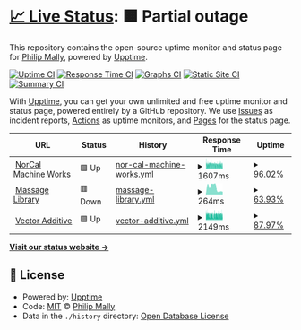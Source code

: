 # [📈 Live Status](https://drphil3d.github.io/uptime): <!--live status--> **🟧 Partial outage**

This repository contains the open-source uptime monitor and status page for [Philip Mally](www.vectormfg.net), powered by [Upptime](https://github.com/upptime/upptime).

[![Uptime CI](https://github.com/drphil3d/uptime/workflows/Uptime%20CI/badge.svg)](https://github.com/drphil3d/uptime/actions?query=workflow%3A%22Uptime+CI%22)
[![Response Time CI](https://github.com/drphil3d/uptime/workflows/Response%20Time%20CI/badge.svg)](https://github.com/drphil3d/uptime/actions?query=workflow%3A%22Response+Time+CI%22)
[![Graphs CI](https://github.com/drphil3d/uptime/workflows/Graphs%20CI/badge.svg)](https://github.com/drphil3d/uptime/actions?query=workflow%3A%22Graphs+CI%22)
[![Static Site CI](https://github.com/drphil3d/uptime/workflows/Static%20Site%20CI/badge.svg)](https://github.com/drphil3d/uptime/actions?query=workflow%3A%22Static+Site+CI%22)
[![Summary CI](https://github.com/drphil3d/uptime/workflows/Summary%20CI/badge.svg)](https://github.com/drphil3d/uptime/actions?query=workflow%3A%22Summary+CI%22)

With [Upptime](https://upptime.js.org), you can get your own unlimited and free uptime monitor and status page, powered entirely by a GitHub repository. We use [Issues](https://github.com/drphil3d/uptime/issues) as incident reports, [Actions](https://github.com/drphil3d/uptime/actions) as uptime monitors, and [Pages](https://drphil3d.github.io/uptime) for the status page.

<!--start: status pages-->
<!-- This summary is generated by Upptime (https://github.com/upptime/upptime) -->
<!-- Do not edit this manually, your changes will be overwritten -->
<!-- prettier-ignore -->
| URL | Status | History | Response Time | Uptime |
| --- | ------ | ------- | ------------- | ------ |
| <img alt="" src="https://favicons.githubusercontent.com/norcalmachine.com" height="13"> [NorCal Machine Works](https://norcalmachine.com) | 🟩 Up | [nor-cal-machine-works.yml](https://github.com/drphil3d/uptime/commits/HEAD/history/nor-cal-machine-works.yml) | <details><summary><img alt="Response time graph" src="./graphs/nor-cal-machine-works/response-time-week.png" height="20"> 1607ms</summary><br><a href="https://drphil3d.github.io/uptime/history/nor-cal-machine-works"><img alt="Response time 1619" src="https://img.shields.io/endpoint?url=https%3A%2F%2Fraw.githubusercontent.com%2Fdrphil3d%2Fuptime%2FHEAD%2Fapi%2Fnor-cal-machine-works%2Fresponse-time.json"></a><br><a href="https://drphil3d.github.io/uptime/history/nor-cal-machine-works"><img alt="24-hour response time 1491" src="https://img.shields.io/endpoint?url=https%3A%2F%2Fraw.githubusercontent.com%2Fdrphil3d%2Fuptime%2FHEAD%2Fapi%2Fnor-cal-machine-works%2Fresponse-time-day.json"></a><br><a href="https://drphil3d.github.io/uptime/history/nor-cal-machine-works"><img alt="7-day response time 1607" src="https://img.shields.io/endpoint?url=https%3A%2F%2Fraw.githubusercontent.com%2Fdrphil3d%2Fuptime%2FHEAD%2Fapi%2Fnor-cal-machine-works%2Fresponse-time-week.json"></a><br><a href="https://drphil3d.github.io/uptime/history/nor-cal-machine-works"><img alt="30-day response time 1540" src="https://img.shields.io/endpoint?url=https%3A%2F%2Fraw.githubusercontent.com%2Fdrphil3d%2Fuptime%2FHEAD%2Fapi%2Fnor-cal-machine-works%2Fresponse-time-month.json"></a><br><a href="https://drphil3d.github.io/uptime/history/nor-cal-machine-works"><img alt="1-year response time 1619" src="https://img.shields.io/endpoint?url=https%3A%2F%2Fraw.githubusercontent.com%2Fdrphil3d%2Fuptime%2FHEAD%2Fapi%2Fnor-cal-machine-works%2Fresponse-time-year.json"></a></details> | <details><summary><a href="https://drphil3d.github.io/uptime/history/nor-cal-machine-works">96.02%</a></summary><a href="https://drphil3d.github.io/uptime/history/nor-cal-machine-works"><img alt="All-time uptime 91.63%" src="https://img.shields.io/endpoint?url=https%3A%2F%2Fraw.githubusercontent.com%2Fdrphil3d%2Fuptime%2FHEAD%2Fapi%2Fnor-cal-machine-works%2Fuptime.json"></a><br><a href="https://drphil3d.github.io/uptime/history/nor-cal-machine-works"><img alt="24-hour uptime 97.41%" src="https://img.shields.io/endpoint?url=https%3A%2F%2Fraw.githubusercontent.com%2Fdrphil3d%2Fuptime%2FHEAD%2Fapi%2Fnor-cal-machine-works%2Fuptime-day.json"></a><br><a href="https://drphil3d.github.io/uptime/history/nor-cal-machine-works"><img alt="7-day uptime 96.02%" src="https://img.shields.io/endpoint?url=https%3A%2F%2Fraw.githubusercontent.com%2Fdrphil3d%2Fuptime%2FHEAD%2Fapi%2Fnor-cal-machine-works%2Fuptime-week.json"></a><br><a href="https://drphil3d.github.io/uptime/history/nor-cal-machine-works"><img alt="30-day uptime 96.54%" src="https://img.shields.io/endpoint?url=https%3A%2F%2Fraw.githubusercontent.com%2Fdrphil3d%2Fuptime%2FHEAD%2Fapi%2Fnor-cal-machine-works%2Fuptime-month.json"></a><br><a href="https://drphil3d.github.io/uptime/history/nor-cal-machine-works"><img alt="1-year uptime 91.63%" src="https://img.shields.io/endpoint?url=https%3A%2F%2Fraw.githubusercontent.com%2Fdrphil3d%2Fuptime%2FHEAD%2Fapi%2Fnor-cal-machine-works%2Fuptime-year.json"></a></details>
| <img alt="" src="https://favicons.githubusercontent.com/massagelibrary.com" height="13"> [Massage Library](https://massagelibrary.com) | 🟥 Down | [massage-library.yml](https://github.com/drphil3d/uptime/commits/HEAD/history/massage-library.yml) | <details><summary><img alt="Response time graph" src="./graphs/massage-library/response-time-week.png" height="20"> 264ms</summary><br><a href="https://drphil3d.github.io/uptime/history/massage-library"><img alt="Response time 821" src="https://img.shields.io/endpoint?url=https%3A%2F%2Fraw.githubusercontent.com%2Fdrphil3d%2Fuptime%2FHEAD%2Fapi%2Fmassage-library%2Fresponse-time.json"></a><br><a href="https://drphil3d.github.io/uptime/history/massage-library"><img alt="24-hour response time 102" src="https://img.shields.io/endpoint?url=https%3A%2F%2Fraw.githubusercontent.com%2Fdrphil3d%2Fuptime%2FHEAD%2Fapi%2Fmassage-library%2Fresponse-time-day.json"></a><br><a href="https://drphil3d.github.io/uptime/history/massage-library"><img alt="7-day response time 264" src="https://img.shields.io/endpoint?url=https%3A%2F%2Fraw.githubusercontent.com%2Fdrphil3d%2Fuptime%2FHEAD%2Fapi%2Fmassage-library%2Fresponse-time-week.json"></a><br><a href="https://drphil3d.github.io/uptime/history/massage-library"><img alt="30-day response time 291" src="https://img.shields.io/endpoint?url=https%3A%2F%2Fraw.githubusercontent.com%2Fdrphil3d%2Fuptime%2FHEAD%2Fapi%2Fmassage-library%2Fresponse-time-month.json"></a><br><a href="https://drphil3d.github.io/uptime/history/massage-library"><img alt="1-year response time 821" src="https://img.shields.io/endpoint?url=https%3A%2F%2Fraw.githubusercontent.com%2Fdrphil3d%2Fuptime%2FHEAD%2Fapi%2Fmassage-library%2Fresponse-time-year.json"></a></details> | <details><summary><a href="https://drphil3d.github.io/uptime/history/massage-library">63.93%</a></summary><a href="https://drphil3d.github.io/uptime/history/massage-library"><img alt="All-time uptime 97.08%" src="https://img.shields.io/endpoint?url=https%3A%2F%2Fraw.githubusercontent.com%2Fdrphil3d%2Fuptime%2FHEAD%2Fapi%2Fmassage-library%2Fuptime.json"></a><br><a href="https://drphil3d.github.io/uptime/history/massage-library"><img alt="24-hour uptime 0.00%" src="https://img.shields.io/endpoint?url=https%3A%2F%2Fraw.githubusercontent.com%2Fdrphil3d%2Fuptime%2FHEAD%2Fapi%2Fmassage-library%2Fuptime-day.json"></a><br><a href="https://drphil3d.github.io/uptime/history/massage-library"><img alt="7-day uptime 63.93%" src="https://img.shields.io/endpoint?url=https%3A%2F%2Fraw.githubusercontent.com%2Fdrphil3d%2Fuptime%2FHEAD%2Fapi%2Fmassage-library%2Fuptime-week.json"></a><br><a href="https://drphil3d.github.io/uptime/history/massage-library"><img alt="30-day uptime 91.70%" src="https://img.shields.io/endpoint?url=https%3A%2F%2Fraw.githubusercontent.com%2Fdrphil3d%2Fuptime%2FHEAD%2Fapi%2Fmassage-library%2Fuptime-month.json"></a><br><a href="https://drphil3d.github.io/uptime/history/massage-library"><img alt="1-year uptime 97.08%" src="https://img.shields.io/endpoint?url=https%3A%2F%2Fraw.githubusercontent.com%2Fdrphil3d%2Fuptime%2FHEAD%2Fapi%2Fmassage-library%2Fuptime-year.json"></a></details>
| <img alt="" src="https://favicons.githubusercontent.com/vectoradditive.com" height="13"> [Vector Additive](https://vectoradditive.com) | 🟩 Up | [vector-additive.yml](https://github.com/drphil3d/uptime/commits/HEAD/history/vector-additive.yml) | <details><summary><img alt="Response time graph" src="./graphs/vector-additive/response-time-week.png" height="20"> 2149ms</summary><br><a href="https://drphil3d.github.io/uptime/history/vector-additive"><img alt="Response time 2217" src="https://img.shields.io/endpoint?url=https%3A%2F%2Fraw.githubusercontent.com%2Fdrphil3d%2Fuptime%2FHEAD%2Fapi%2Fvector-additive%2Fresponse-time.json"></a><br><a href="https://drphil3d.github.io/uptime/history/vector-additive"><img alt="24-hour response time 2007" src="https://img.shields.io/endpoint?url=https%3A%2F%2Fraw.githubusercontent.com%2Fdrphil3d%2Fuptime%2FHEAD%2Fapi%2Fvector-additive%2Fresponse-time-day.json"></a><br><a href="https://drphil3d.github.io/uptime/history/vector-additive"><img alt="7-day response time 2149" src="https://img.shields.io/endpoint?url=https%3A%2F%2Fraw.githubusercontent.com%2Fdrphil3d%2Fuptime%2FHEAD%2Fapi%2Fvector-additive%2Fresponse-time-week.json"></a><br><a href="https://drphil3d.github.io/uptime/history/vector-additive"><img alt="30-day response time 2204" src="https://img.shields.io/endpoint?url=https%3A%2F%2Fraw.githubusercontent.com%2Fdrphil3d%2Fuptime%2FHEAD%2Fapi%2Fvector-additive%2Fresponse-time-month.json"></a><br><a href="https://drphil3d.github.io/uptime/history/vector-additive"><img alt="1-year response time 2217" src="https://img.shields.io/endpoint?url=https%3A%2F%2Fraw.githubusercontent.com%2Fdrphil3d%2Fuptime%2FHEAD%2Fapi%2Fvector-additive%2Fresponse-time-year.json"></a></details> | <details><summary><a href="https://drphil3d.github.io/uptime/history/vector-additive">87.97%</a></summary><a href="https://drphil3d.github.io/uptime/history/vector-additive"><img alt="All-time uptime 98.72%" src="https://img.shields.io/endpoint?url=https%3A%2F%2Fraw.githubusercontent.com%2Fdrphil3d%2Fuptime%2FHEAD%2Fapi%2Fvector-additive%2Fuptime.json"></a><br><a href="https://drphil3d.github.io/uptime/history/vector-additive"><img alt="24-hour uptime 91.41%" src="https://img.shields.io/endpoint?url=https%3A%2F%2Fraw.githubusercontent.com%2Fdrphil3d%2Fuptime%2FHEAD%2Fapi%2Fvector-additive%2Fuptime-day.json"></a><br><a href="https://drphil3d.github.io/uptime/history/vector-additive"><img alt="7-day uptime 87.97%" src="https://img.shields.io/endpoint?url=https%3A%2F%2Fraw.githubusercontent.com%2Fdrphil3d%2Fuptime%2FHEAD%2Fapi%2Fvector-additive%2Fuptime-week.json"></a><br><a href="https://drphil3d.github.io/uptime/history/vector-additive"><img alt="30-day uptime 95.81%" src="https://img.shields.io/endpoint?url=https%3A%2F%2Fraw.githubusercontent.com%2Fdrphil3d%2Fuptime%2FHEAD%2Fapi%2Fvector-additive%2Fuptime-month.json"></a><br><a href="https://drphil3d.github.io/uptime/history/vector-additive"><img alt="1-year uptime 98.72%" src="https://img.shields.io/endpoint?url=https%3A%2F%2Fraw.githubusercontent.com%2Fdrphil3d%2Fuptime%2FHEAD%2Fapi%2Fvector-additive%2Fuptime-year.json"></a></details>

<!--end: status pages-->

[**Visit our status website →**](https://drphil3d.github.io/uptime)

## 📄 License

- Powered by: [Upptime](https://github.com/upptime/upptime)
- Code: [MIT](./LICENSE) © [Philip Mally](www.vectormfg.net)
- Data in the `./history` directory: [Open Database License](https://opendatacommons.org/licenses/odbl/1-0/)
